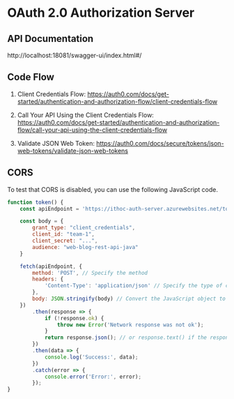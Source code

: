 # OAuth 2.0 Authorization Server

## API Documentation
http://localhost:18081/swagger-ui/index.html#/

## Code Flow
1. Client Credentials Flow: 
https://auth0.com/docs/get-started/authentication-and-authorization-flow/client-credentials-flow

2. Call Your API Using the Client Credentials Flow: 
https://auth0.com/docs/get-started/authentication-and-authorization-flow/call-your-api-using-the-client-credentials-flow

3. Validate JSON Web Token: 
https://auth0.com/docs/secure/tokens/json-web-tokens/validate-json-web-tokens

## CORS
To test that CORS is disabled, you can use the following JavaScript code.
```javascript
function token() {
    const apiEndpoint = 'https://ithoc-auth-server.azurewebsites.net/token';

    const body = {
        grant_type: "client_credentials",
        client_id: "team-1",
        client_secret: "...",
        audience: "web-blog-rest-api-java"
    }

    fetch(apiEndpoint, {
        method: 'POST', // Specify the method
        headers: {
            'Content-Type': 'application/json' // Specify the type of content expected
        },
        body: JSON.stringify(body) // Convert the JavaScript object to a JSON string
    })
        .then(response => {
            if (!response.ok) {
                throw new Error('Network response was not ok');
            }
            return response.json(); // or response.text() if the response is not JSON
        })
        .then(data => {
            console.log('Success:', data);
        })
        .catch(error => {
            console.error('Error:', error);
        });
}
```